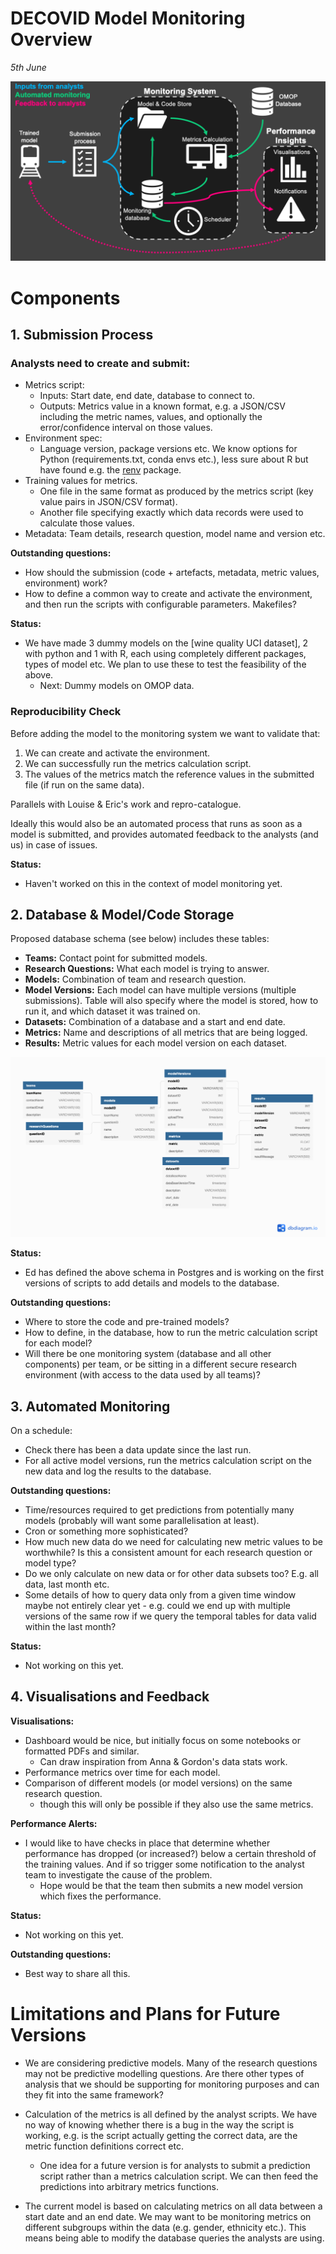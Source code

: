 # DECOVID Model Monitoring Overview
_5th June_

![](figs/system_overview.png)

# Components

## 1. Submission Process

### Analysts need to create and submit:
- Metrics script:
  - Inputs: Start date, end date, database to connect to.
  - Outputs: Metrics value in a known format, e.g. a JSON/CSV including the metric
  names, values, and optionally the error/confidence interval on those values.
- Environment spec:
  - Language version, package versions etc. We know options for Python (requirements.txt,
    conda envs etc.), less sure about R but have found e.g. the
    [renv](https://rstudio.github.io/renv/articles/renv.html) package.
- Training values for metrics.
  - One file in the same format as produced by the metrics script (key value pairs
    in JSON/CSV format).
  - Another file specifying exactly which data records were used to calculate those
  values.
- Metadata: Team details, research question, model name and version etc.

**Outstanding questions:**
- How should the submission (code + artefacts, metadata, metric values, environment)
work?
- How to define a common way to create and activate the environment, and then run the scripts with configurable parameters. Makefiles?

**Status:**
- We have made 3 dummy models on the [wine quality UCI dataset], 2 with python and 1 with R, each using completely different packages, types of model etc. We plan to use these to test the feasibility of the above.
  - Next: Dummy models on OMOP data.

### Reproducibility Check

Before adding the model to the monitoring system we want to validate that:

1. We can create and activate the environment.
2. We can successfully run the metrics calculation script.
3. The values of the metrics match the reference values in the submitted file (if
  run on the same data).

Parallels with Louise & Eric's work and repro-catalogue.

Ideally this would also be
an automated process that runs as soon as a model is submitted, and provides automated feedback to the analysts (and us) in case of issues.

**Status:**
- Haven't worked on this in the context of model monitoring yet.

## 2. Database & Model/Code Storage

Proposed database schema (see below) includes these tables:
* **Teams:** Contact point for submitted models.
* **Research Questions:** What each model is trying to answer.
* **Models:** Combination of team and research question.
* **Model Versions:** Each model can have multiple versions (multiple submissions).
Table will also specify where the model is stored, how to run it, and which dataset
it was trained on.
* **Datasets:** Combination of a database and a start and end date.
* **Metrics:** Name and descriptions of all metrics that are being logged.
* **Results:** Metric values for each model version on each dataset.

![](figs/db_schema.png)

**Status:**
- Ed has defined the above schema in Postgres and is working on the first versions of scripts to add details and models to the database.

**Outstanding questions:**
- Where to store the code and pre-trained models?
- How to define, in the database, how to run the metric calculation script for each model?
- Will there be one monitoring system (database and all other components) per team,
or be sitting in a different secure research environment (with access to the data used by all teams)?

## 3. Automated Monitoring

On a schedule:
- Check there has been a data update since the last run.
- For all active model versions, run the metrics calculation script on the new data and log the results to the database.

**Outstanding questions:**
- Time/resources required to get predictions from potentially many models (probably will want some parallelisation at least).
- Cron or something more sophisticated?
- How much new data do we need for calculating new metric values to be worthwhile? Is this a consistent amount for each research question or model type?
- Do we only calculate on new data or for other data subsets too? E.g. all data, last month etc.
- Some details of how to query data only from a given time window maybe not entirely
clear yet - e.g. could we end up with multiple versions of the same row if we query
the temporal tables for data valid within the last month?

**Status:**
- Not working on this yet.

## 4. Visualisations and Feedback

**Visualisations:**
- Dashboard would be nice, but initially focus on some notebooks or formatted PDFs
and similar.
  - Can draw inspiration from Anna & Gordon's data stats work.
- Performance metrics over time for each model.
- Comparison of different models (or model versions) on the same research question.
  - though this will only be possible if they also use the same metrics.

**Performance Alerts:**
- I would like to have checks in place that determine whether performance has
dropped (or increased?) below a certain threshold of the training values. And if so
trigger some notification to the analyst team to investigate the cause of the problem.
  - Hope would be that the team then submits a new model version which fixes the performance.

**Status:**
- Not working on this yet.

**Outstanding questions:**
- Best way to share all this.


# Limitations and Plans for Future Versions

* We are considering predictive models. Many of the research questions may not be
predictive modelling questions. Are there other types of analysis that we should
be supporting for monitoring purposes and can they fit into the same framework?

* Calculation of the metrics is all defined by the analyst scripts. We have no
way of knowing whether there is a bug in the way the script is working, e.g. is
the script actually getting the correct data, are the metric function definitions
correct etc.
  - One idea for a future version is for analysts to submit a prediction script
  rather than a metrics calculation script. We can then feed the predictions into
  arbitrary metrics functions.

* The current model is based on calculating metrics on all data between a start
date and an end date. We may want to be monitoring metrics on different subgroups
within the data (e.g. gender, ethnicity etc.). This means being able to modify
the database queries the analysts are using.
